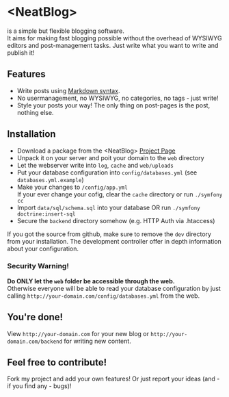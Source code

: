# &lt;NeatBlog&gt;

is a simple but flexible blogging software.<br />
It aims for making fast blogging possible without the overhead of WYSIWYG editors and post-management tasks. Just write what you want to write and publish it!

## Features

* Write posts using [Markdown syntax][markdown].
* No usermanagement, no WYSIWYG, no categories, no tags - just write!
* Style your posts your way! The only thing on post-pages is the post, nothing else.

## Installation

* Download a package from the &lt;NeatBlog&gt; [Project Page][neatblog]
* Unpack it on your server and poit your domain to the `web` directory
* Let the webserver write into `log`, `cache` and `web/uploads`
* Put your database configuration into `config/databases.yml` (see `databases.yml.example`)
* Make your changes to `/config/app.yml` <br/>
  If your ever change your cofig, clear the `cache` directory or run `./symfony cc`
* Import `data/sql/schema.sql` into your database OR run `./symfony doctrine:insert-sql`
* Secure the `backend` directory somehow (e.g. HTTP Auth via .htaccess)

If you got the source from github, make sure to remove the `dev` directory from your installation. The development controller offer in depth information about your configuration.

### Security Warning!

**Do ONLY let the `web` folder be accessible through the web.**<br />
Otherwise everyone will be able to read your database configuration by just calling `http://your-domain.com/config/databases.yml` from the web.

## You're done!

View `http://your-domain.com` for your new blog or `http://your-domain.com/backend` for writing new content.


## Feel free to contribute!

Fork my project and add your own features! Or just report your ideas (and - if you find any - bugs)!



[neatblog]: http://github.com/acetous/NeatBlog
[markdown]: http://daringfireball.net/projects/markdown/syntax